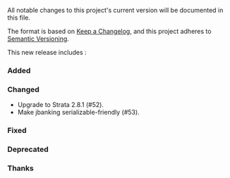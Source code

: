 All notable changes to this project's current version will be documented in this file.

The format is based on [Keep a Changelog](https://keepachangelog.com/en/1.0.0/),
and this project adheres to [Semantic Versioning](https://semver.org/spec/v2.0.0.html).

This new release includes :

### Added

### Changed

- Upgrade to Strata 2.8.1 (#52).
- Make jbanking serializable-friendly (#53).

### Fixed

### Deprecated

### Thanks
